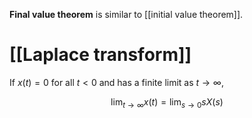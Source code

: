 **Final value theorem** is similar to [[initial value theorem]].


# [[Laplace transform]]

If $x(t) = 0$ for all $t<0$ and has a finite limit as $t \to \infty$,

$$
\lim_{t \to \infty} x(t) = \lim_{s \to 0} sX(s)
$$

